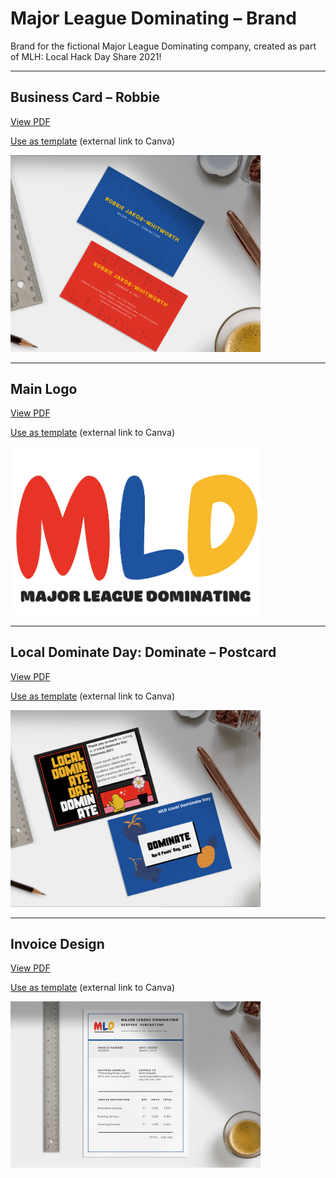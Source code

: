 # Major League Dominating – Brand
Brand for the fictional Major League Dominating company, created as part of MLH: Local Hack Day Share 2021!

***

## Business Card – Robbie

<a href="Business Card - Robbie/Business Card - Robbie.pdf">View PDF</a>

<a href="https://www.canva.com/design/DAEaZttGKQE/_qRgP2os2AVpFZ4N4Wocxg/view?utm_content=DAEaZttGKQE&utm_campaign=designshare&utm_medium=link&utm_source=sharebutton&mode=preview">Use as template</a> (external link to Canva)

<img src="Business Card - Robbie/Business Card - Robbie - in situ.png" width="400" alt="Business Card - Robbie - in situ" />

***

## Main Logo

<a href="Main Logo/Main Logo.pdf">View PDF</a>

<a href="https://www.canva.com/design/DAEaZSl4dWs/7XPHhxQxYRMFHFlkT1EhMA/view?utm_content=DAEaZSl4dWs&utm_campaign=designshare&utm_medium=link&utm_source=sharebutton&mode=preview">Use as template</a> (external link to Canva)

<img src="Main Logo/Main Logo.png" width="400" alt="Main logo" />

***

## Local Dominate Day: Dominate – Postcard

<a href="LDD Postcard/LDD Postcard.pdf">View PDF</a>

<a href="https://www.canva.com/design/DAEaZii1uHA/KHZD8sotJgJGS8p0b5m-bw/view?utm_content=DAEaZii1uHA&utm_campaign=designshare&utm_medium=link&utm_source=sharebutton&mode=preview">Use as template</a> (external link to Canva)

<img src="LDD Postcard/LDD Postcard - in situ.png" width="400" alt="Local Dominate Day: Dominate - Postcard - in situ" />

***

## Invoice Design

<a href="Invoice Design/Invoice Design.pdf">View PDF</a>

<a href="https://www.canva.com/design/DAEaZsTTMAc/uEvOV80nPJjOAmXnN2in5Q/view?utm_content=DAEaZsTTMAc&utm_campaign=designshare&utm_medium=link&utm_source=sharebutton&mode=preview">Use as template</a> (external link to Canva)

<img src="Invoice Design/Invoice Design - in situ.png" width="400" alt="Invoice design - in situ" />
